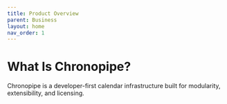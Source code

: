 ```yaml
---
title: Product Overview
parent: Business
layout: home
nav_order: 1
---
```


# What Is Chronopipe?

Chronopipe is a developer-first calendar infrastructure built for modularity, extensibility, and licensing.